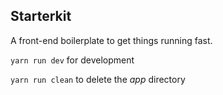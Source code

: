 ## Starterkit

A front-end boilerplate to get things running fast.

`yarn run dev` for development

`yarn run clean` to delete the *app* directory